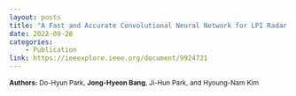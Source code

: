 ```yaml
---
layout: posts
title: "A Fast and Accurate Convolutional Neural Network for LPI Radar Waveform Recognition, 19th European Radar Conference, 2022"
date: 2022-09-28
categories: 
    - Publication
link: https://ieeexplore.ieee.org/document/9924721
---
```


<p style="font-size: 0.85em;"><strong>Authors:</strong> Do-Hyun Park, <strong>Jong-Hyeon Bang</strong>, Ji-Hun Park, and Hyoung-Nam Kim</p>
